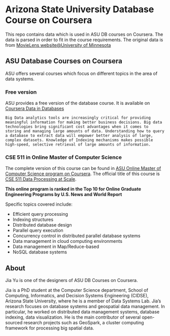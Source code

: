 # Arizona State University Database Course on Coursera

This repo contains data which is used in ASU DB courses on Coursera. The data is parsed in order to fit in the course requirements. The original data is from [MovieLens website@University of Minnesota](https://movielens.org/)

## ASU Database Courses on Coursera

ASU offers several courses which focus on different topics in the area of data systems.

### Free version

ASU provides a free version of the database course. It is available on [Coursera Data in Databases](https://www.coursera.org/learn/data-in-database)

`Big Data analytics tools are increasingly critical for providing meaningful information for making better business decisions.
Big data technologies bring significant cost advantages when it comes to storing and managing large amounts of data. Understanding how to query a database to extract data will empower better analysis of large, complex datasets. Knowledge of Indexing mechanisms makes possible high-speed, selective retrieval of large amounts of information.`

### CSE 511 in Online Master of Computer Science

The complete version of this course can be found in [ASU Online Master of Computer Science program on Coursera](https://www.coursera.org/degrees/master-of-computer-science-asu). The official title of this course is [CSE 511 Data Processing at Scale](https://asuonline.asu.edu/docs/CSE511_CourseBrief.pdf).

**This online program is ranked in the Top 10 for Online Graduate Engineering Programs by U.S. News and World Report**

Specific topics covered include:
* Efficient query processing
* Indexing structures
* Distributed database design
* Parallel query execution
* Concurrency control in distributed parallel database systems
* Data management in cloud computing environments
* Data management in Map/Reduce-based
* NoSQL database systems

## About

Jia Yu is one of the designers of ASU DB Courses on Coursera.

Jia is a PhD student at the Computer Science department, School of Computing, Informatics, and Decision Systems Engineering (CIDSE), Arizona State University, where he is a member of Data Systems Lab. Jia’s research focuses on database systems and geospatial data management. In particular, he worked on distributed data management systems, database indexing, data visualization. He is the main contributor of several open-sourced research projects such as GeoSpark, a cluster computing framework for processing big spatial data.
